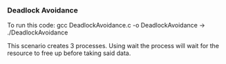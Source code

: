 ### Deadlock Avoidance

To run this code: gcc DeadlockAvoidance.c -o DeadlockAvoidance -> ./DeadlockAvoidance

This scenario creates 3 processes. Using wait the process will wait for the
resource to free up before taking said data.
